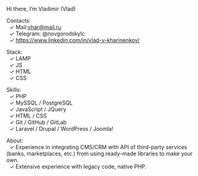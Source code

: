 Hi there, I’m Vladimir (Vlad)

Contacts:  
&nbsp;&nbsp;&check;&nbsp;Mail:vhar@mail.ru  
&nbsp;&nbsp;&check;&nbsp;Telegram: @novgorodskylc  
&nbsp;&nbsp;&check;&nbsp;https://www.linkedin.com/in/vlad-v-kharinenkov/   

Stack:  
&nbsp;&nbsp;&check;&nbsp;LAMP  
&nbsp;&nbsp;&check;&nbsp;JS  
&nbsp;&nbsp;&check;&nbsp;HTML  
&nbsp;&nbsp;&check;&nbsp;CSS

Skills:  
&nbsp;&nbsp;&check;&nbsp;PHP  
&nbsp;&nbsp;&check;&nbsp;MySSQL / PostgreSQL  
&nbsp;&nbsp;&check;&nbsp;JavaScript / JQuery  
&nbsp;&nbsp;&check;&nbsp;HTML / CSS  
&nbsp;&nbsp;&check;&nbsp;Git / GitHub / GitLab  
&nbsp;&nbsp;&check;&nbsp;Laravel / Drupal / WordPress / Joomla!

About:  
&nbsp;&nbsp;&check;&nbsp;Experience in integrating CMS/CRM with API of third-party services (banks, marketplaces, etc.) from using ready-made libraries to make your own.  
&nbsp;&nbsp;&check;&nbsp;Extensive experience with legacy code, native PHP.
